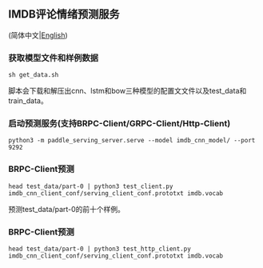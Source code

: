## IMDB评论情绪预测服务

(简体中文|[English](./README.md))

### 获取模型文件和样例数据

```
sh get_data.sh
```
脚本会下载和解压出cnn、lstm和bow三种模型的配置文文件以及test_data和train_data。

### 启动预测服务(支持BRPC-Client/GRPC-Client/Http-Client)

```
python3 -m paddle_serving_server.serve --model imdb_cnn_model/ --port 9292
```
### BRPC-Client预测
```
head test_data/part-0 | python3 test_client.py imdb_cnn_client_conf/serving_client_conf.prototxt imdb.vocab
```
预测test_data/part-0的前十个样例。

### BRPC-Client预测
```
head test_data/part-0 | python3 test_http_client.py imdb_cnn_client_conf/serving_client_conf.prototxt imdb.vocab
```
